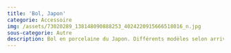 ```yaml
---
title: 'Bol, Japon'
categorie: Accessoire
img: /assets/73020289_138148090888253_4024220915666518016_n.jpg
sous-categorie: Autre
description: Bol en porcelaine du Japon. Différents modèles selon arrivages.
---
```


